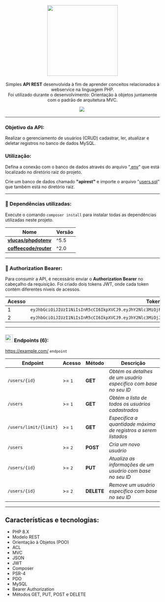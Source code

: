 
<h1 align="center">
    <img src="https://miro.medium.com/v2/resize:fit:800/1*Jj3L5aY6_7c0R9a8U0d_Qw.png" width="230px"/><br/>
</h1>
<p align="center">
     Simples <b>API REST</b> desenvolvida à fim de aprender conceitos relacionados à webservice na linguagem PHP.
     <br>
     Foi utilizado durante o desenvolvimento: Orientação à objetos juntamente com o padrão de arquitetura MVC.
</p>
<p align="center">
    <a href="#"><img src="https://img.shields.io/badge/php-8.x+-00ADD8?style=for-the-badge&logo=php"/></a>&nbsp;
</p>

***

### Objetivo da API:

Realizar o gerenciamento de usuários (CRUD) cadastrar, ler, atualizar e deletar registros no banco de dados MySQL.

### Utilização:

Defina a conexão com o banco de dados através do arquivo "[.env](https://github.com/HenriqueCacerez/apirest-mvc-crud-php/blob/main/.env)" que está localizado no diretório raiz do projeto.

Crie um banco de dados chamado **"apirest"** e importe o arquivo "[users.sql](https://github.com/HenriqueCacerez/apirest-mvc-crud-php/blob/main/users.sql)" que também está no diretório raiz.

***

### 📖 Dependências utilizadas:
Execute o comando ``composer install`` para instalar todas as dependências utilizadas neste projeto.

| Nome | Versão |
| --- | --- |
| **[vlucas/phpdotenv](https://packagist.org/packages/vlucas/phpdotenv)** | ^5.5 |
| **[coffeecode/router](https://packagist.org/packages/coffeecode/router)**| ^2.0 |

_____


### 📖 Authorization Bearer:

Para consumir a API, é necessário enviar o **Authorization Bearer** no cabeçalho da requisição. Foi criado dois tokens JWT, onde cada token contém diferentes níveis de acessos.

| Acesso | Token |
| --- | --- |
| 1 | `eyJhbGciOiJIUzI1NiIsInR5cCI6IkpXVCJ9.eyJhY2Nlc3MiOjF9.F23gElIWUCdtlytwQrLzURNnmv+QSn5G0eoVg+rWfos=` |
| 2 | `eyJhbGciOiJIUzI1NiIsInR5cCI6IkpXVCJ9.eyJhY2Nlc3MiOjJ9.ZCByDaVvbbFb5TJn91Itbcp6CogMEPpMJWq7QiZvMAo=` |

***

### <img src="https://media2.giphy.com/media/QssGEmpkyEOhBCb7e1/giphy.gif?cid=ecf05e47a0n3gi1bfqntqmob8g9aid1oyj2wr3ds3mg700bl&rid=giphy.gif" width ="25"> Endpoints (6):

https://example.com/ `endpoint`

| Endpoint | Acesso | Método       | Descrição |
| ---      | ---    | ---        | --- |
| `/users/{id}`  | >= `1` | **GET**    | _Obtém os detalhes de um usuário específico com base no seu ID_ |
| `/users`  | >= `1` | **GET**    | _Obtém a lista de todos os usuários cadastrados_ |
| `/users/limit/{limit}`  | >= `1` | **GET**    | _Especifica a quantidade máxima de registros a serem listados_ |
| `/users`  | >= `2` | **POST**    | _Cria um novo usuário_ |
| `/users/{id}`  | >= `2` | **PUT**    | _Atualiza as informações de um usuário com base no seu ID_ |
| `/users/{id}`  | >= `2` | **DELETE**    | _Remove um usuário específico com base no seu ID_ |

****

## Características e tecnologias:

* PHP 8.X
* Modelo REST
* Orientação à Objetos (POO)
* ACL
* MVC
* JSON
* JWT
* Composer
* PSR-4
* PDO
* MySQL
* Bearer Authorization
* Métodos GET, PUT, POST e DELETE
